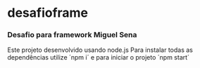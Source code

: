# desafioframe
### Desafio para framework Miguel Sena 

Este projeto desenvolvido usando node.js Para instalar todas as dependências utilize ´npm i´ e para iniciar o projeto ´npm start´

